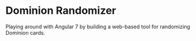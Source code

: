 # Dominion Randomizer

Playing around with Angular 7 by building a web-based tool for randomizing Dominion cards.